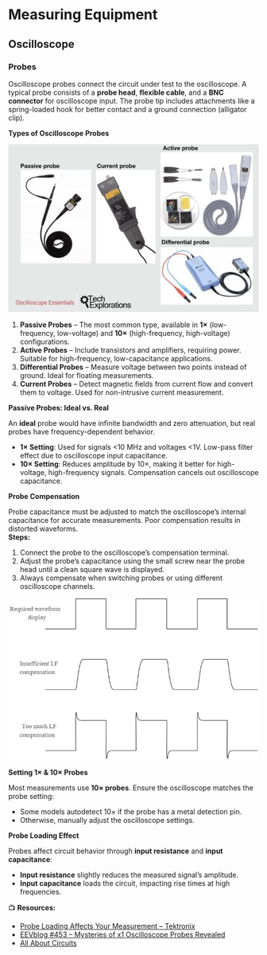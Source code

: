 # Measuring Equipment

## Oscilloscope

### Probes

Oscilloscope probes connect the circuit under test to the oscilloscope. A typical probe consists of a **probe head**, **flexible cable**, and a **BNC connector** for oscilloscope input. The probe tip includes attachments like a spring-loaded hook for better contact and a ground connection (alligator clip).

**Types of Oscilloscope Probes**

![Probes](../assets/probes.png)

1. **Passive Probes** – The most common type, available in **1×** (low-frequency, low-voltage) and **10×** (high-frequency, high-voltage) configurations.  
2. **Active Probes** – Include transistors and amplifiers, requiring power. Suitable for high-frequency, low-capacitance applications.  
3. **Differential Probes** – Measure voltage between two points instead of ground. Ideal for floating measurements.  
4. **Current Probes** – Detect magnetic fields from current flow and convert them to voltage. Used for non-intrusive current measurement.  

**Passive Probes: Ideal vs. Real**

An **ideal** probe would have infinite bandwidth and zero attenuation, but real probes have frequency-dependent behavior.  

- **1× Setting**: Used for signals <10 MHz and voltages <1V. Low-pass filter effect due to oscilloscope input capacitance.  
- **10× Setting**: Reduces amplitude by 10×, making it better for high-voltage, high-frequency signals. Compensation cancels out oscilloscope capacitance.  

**Probe Compensation**

Probe capacitance must be adjusted to match the oscilloscope’s internal capacitance for accurate measurements. Poor compensation results in distorted waveforms.  
**Steps:**  

1. Connect the probe to the oscilloscope’s compensation terminal.  
2. Adjust the probe’s capacitance using the small screw near the probe head until a clean square wave is displayed.  
3. Always compensate when switching probes or using different oscilloscope channels.  

![Probe Comp](../assets/probe_compensation.png)

**Setting 1× & 10× Probes**

Most measurements use **10× probes**. Ensure the oscilloscope matches the probe setting:  

- Some models autodetect 10× if the probe has a metal detection pin.  
- Otherwise, manually adjust the oscilloscope settings.  

**Probe Loading Effect**

Probes affect circuit behavior through **input resistance** and **input capacitance**:  

- **Input resistance** slightly reduces the measured signal’s amplitude.  
- **Input capacitance** loads the circuit, impacting rise times at high frequencies.  

📺 **Resources:**  

- [Probe Loading Affects Your Measurement – Tektronix](https://www.tek.com/en/video/industry-comparison/probe-loading-affects-your-measurement)  
- [EEVblog #453 – Mysteries of x1 Oscilloscope Probes Revealed](https://www.youtube.com/watch?v=OiAmER1OJh4)  
- [All About Circuits](https://www.allaboutcircuits.com/technical-articles/an-introduction-to-oscilloscope-probes/)


